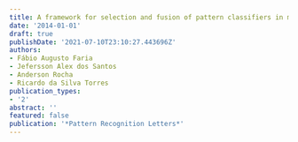 ```yaml
---
title: A framework for selection and fusion of pattern classifiers in multimedia recognition
date: '2014-01-01'
draft: true
publishDate: '2021-07-10T23:10:27.443696Z'
authors:
- Fábio Augusto Faria
- Jefersson Alex dos Santos
- Anderson Rocha
- Ricardo da Silva Torres
publication_types:
- '2'
abstract: ''
featured: false
publication: '*Pattern Recognition Letters*'
---
```


